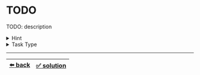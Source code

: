 # TODO

TODO: description

<details>

<summary>Hint</summary>

TODO: optional: hint description

</details>

<details>

<summary>Task Type</summary>

- __`TODO: Task Type 1`__
  <details>

  <summary><i><b><code>TODO: Approach 1</code></b></i></summary>

    TODO: explanation of Approach

    TODO: optional: example of Approach

    TODO: optional: how to apply the Approach to the Task

  </details>

  ---

  <details>

  <summary><i><b><code>TODO: Approach 2</code></b></i></summary>

    TODO: explanation of Approach

    TODO: optional: example of Approach

    TODO: optional: how to apply the Approach to the Task

  </details>

---

- __`TODO: Task Type 1`__ + __`TODO: Task Type 2`__
  <details>

  <summary><i><b><code>TODO: Approach 1</code></b></i> + <i><b><code>TODO: Approach 2</code></b></i></summary>

    TODO: explanation of Approaches

    TODO: optional: example of Approaches

    TODO: optional: how to apply the Approaches to the Task

  </details>

</details>

<!-- MOST COMMON TEMPLATE:
<details>

<summary>Task Type</summary>

- __`TODO: Task Type 1`__
  <details>

  <summary><i><b><code>TODO: Approach 1</code></b></i></summary>

    TODO: explanation of Approach

    TODO: optional: example of Approach

    TODO: optional: how to apply the Approach to the Task

  </details>

</details>
-->

---

| [:arrow_left: back](../task-type.md) | [:white_check_mark: solution](./solution.js) |
| :---: | :---: |
